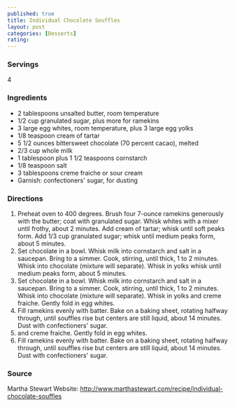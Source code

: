 ```yaml
---
published: true
title: Individual Chocolate Souffles
layout: post
categories: [Desserts]
rating: 
---
```

### Servings
4

### Ingredients
- 2 tablespoons unsalted butter, room temperature
- 1/2 cup granulated sugar, plus more for ramekins
- 3 large egg whites, room temperature, plus 3 large egg yolks
- 1/8 teaspoon cream of tartar
- 5 1/2 ounces bittersweet chocolate (70 percent cacao), melted
- 2/3 cup whole milk
- 1 tablespoon plus 1 1/2 teaspoons cornstarch
- 1/8 teaspoon salt
- 3 tablespoons creme fraiche or sour cream
- Garnish: confectioners' sugar, for dusting


 

### Directions
1. Preheat oven to 400 degrees. Brush four 7-ounce ramekins generously with the butter; coat with granulated sugar. Whisk whites with a mixer until frothy, about 2 minutes. Add cream of tartar; whisk until soft peaks form. Add 1/3 cup granulated sugar; whisk until medium peaks form, about 5 minutes.
2. Set chocolate in a bowl. Whisk milk into cornstarch and salt in a saucepan. Bring to a simmer. Cook, stirring, until thick, 1 to 2 minutes. Whisk into chocolate (mixture will separate). Whisk in yolks whisk until medium peaks form, about 5 minutes.
3. Set chocolate in a bowl. Whisk milk into cornstarch and salt in a saucepan. Bring to a simmer. Cook, stirring, until thick, 1 to 2 minutes. Whisk into chocolate (mixture will separate). Whisk in yolks and creme fraiche. Gently fold in egg whites.
4. Fill ramekins evenly with batter. Bake on a baking sheet, rotating halfway through, until souffles rise but centers are still liquid, about 14 minutes. Dust with confectioners' sugar.
5. and creme fraiche. Gently fold in egg whites.
6. Fill ramekins evenly with batter. Bake on a baking sheet, rotating halfway through, until souffles rise but centers are still liquid, about 14 minutes. Dust with confectioners' sugar.

### Source
Martha Stewart Website: http://www.marthastewart.com/recipe/individual-chocolate-souffles
